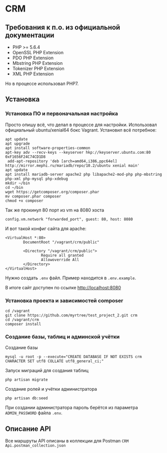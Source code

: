 # CRM

## Требования к п.о. из официальной документации
- PHP >= 5.6.4
- OpenSSL PHP Extension
- PDO PHP Extension
- Mbstring PHP Extension
- Tokenizer PHP Extension
- XML PHP Extension

Но в процессе использовал PHP7.

## Установка

### Установка ПО и первоначальная настройка

Просто опишу всё, что делал в процессе для настройки.
Использовал официальный ubuntu/xenial64 бокс Vagrant. Установил всё потребное:
```
apt update
apt upgrade
apt install software-properties-common
apt-key adv --recv-keys --keyserver hkp://keyserver.ubuntu.com:80 0xF1656F24C74CD1D8
 add-apt-repository 'deb [arch=amd64,i386,ppc64el] http://mirror.mephi.ru/mariadb/repo/10.2/ubuntu xenial main'
apt update
apt install mariadb-server apache2 php libapache2-mod-php php-mbstring php-xml php-mysql php-xdebug
mkdir ~/bin
cd ~/bin
wget https://getcomposer.org/composer.phar
mv composer.phar composer
chmod +x composer
```

Так же прокинул 80 порт из vm на 8080 хоста
```
config.vm.network "forwarded_port", guest: 80, host: 8080
```

И вот такой конфиг сайта для apache:
```
<VirtualHost *:80>
        DocumentRoot "/vagrant/crm/public"

        <Directory "/vagrant/crm/public">
                Require all granted
                Allowoverride All
        </Directory>
</VirtualHost>
```

Нужно создать `.env` файл. Пример находится в `.env.example`.

В итоге сайт доступен по ссылке [http://localhost:8080](http://localhost:8080)

### Установка проекта и зависимостей composer

```
cd /vagrant
git clone https://github.com/myrtree/test_project_2.git crm
cd /vagrant/crm
composer install
```

### Создание базы, таблиц и админской учётки

Создание базы
```
mysql -u root -p --execute="CREATE DATABASE IF NOT EXISTS crm CHARACTER SET utf8 COLLATE utf8_general_ci;"
```

Запуск миграций для создания таблиц
```
php artisan migrate
```

Создание ролей и учётки администратора
```
php artisan db:seed
```
При создании администратора пароль берётся из параметра `ADMIN_PASSWORD` файла `.env`.

## Описание API

Все маршруты API описаны в коллекции для Postman `CRM Api.postman_collection.json`
